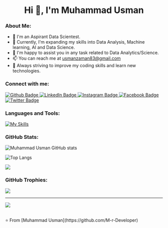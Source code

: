  <h1 align="center">Hi 👋, I'm Muhammad Usman</h1>

 ### About Me:
- 🔭 I'm an Aspirant Data Scientest.
- 🌱 Currently, I'm expanding my skills into Data Analysis, Machine learning, AI and Data Science.
- 💬 I'm happy to assist you in any task related to Data Analytics/Science. 
- 📫 You can reach me at usmanzaman83@gmail.com
- 🎯 Always striving to improve my coding skills and learn new technologies.

  
### Connect with me:
<div id="badges">
  <a href="https://github.com/M-r-Developer">
    <img src="https://img.shields.io/badge/Github-white?style=for-the-badge&logo=Github&logoColor=black" alt="Github Badge"/>
  </a>
 <a href="https://pk.linkedin.com/in/usmanthedatascientist/">
  <img src="https://img.shields.io/badge/LinkedIn-blue?style=for-the-badge&logo=linkedin&logoColor=white" alt="LinkedIn Badge"/>
</a>
  </a>
   <a href="https://www.instagram.com/uzair_riaz_11">
    <img src="https://img.shields.io/badge/Instagram-purple?style=for-the-badge&logo=instagram&logoColor=white" alt="Instagram Badge"/>
  </a>
   <a href="https://www.facebook.com/uzair.riaz.391">
    <img src="https://img.shields.io/badge/Facebook-blue?style=for-the-badge&logo=facebook&logoColor=white" alt="Facebook Badge"/>
  </a>
   <a href="https://twitter.com">
    <img src="https://img.shields.io/badge/Twitter-blue?style=for-the-badge&logo=twitter&logoColor=white" alt="Twitter Badge"/>
  </a>
</div>

### Languages and Tools:
[![My Skills](https://skillicons.dev/icons?i=python,sql,html,css,excel,c,c++,github,git,figma,xd,photoshop,python,java,javascript,mysql,sqlite&perline=6)](https://skillicons.dev)


### GitHub Stats:
![Muhammad Usman GitHub stats](https://github-readme-stats.vercel.app/api?username=Uzair76&show_icons=true&theme=dark)

![Top Langs](https://github-readme-stats.vercel.app/api/top-langs/?username=M-r-Developer&theme=dark)

![](https://github-readme-streak-stats.herokuapp.com/?user=Uzair76&theme=dark&hide_border=false)<br/>

### GitHub Trophies:
![](https://github-profile-trophy.vercel.app/?username=Uzair76&theme=radical&no-frame=false&no-bg=true&margin-w=4)

---
[![](https://visitcount.itsvg.in/api?id=Uzair76&icon=0&color=0)](https://visitcount.itsvg.in)


<br>
⭐️ From [Muhammad Usman](https://github.com/M-r-Developer)

